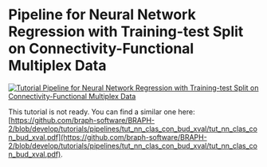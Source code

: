 # Pipeline for Neural Network Regression with Training-test Split on Connectivity-Functional Multiplex Data

[![Tutorial Pipeline for Neural Network Regression with Training-test Split on Connectivity-Functional Multiplex Data](https://img.shields.io/badge/PDF-Download-red?style=flat-square&logo=adobe-acrobat-reader)](tut_nn_reg_con_fun_mp_data_split.pdf)

This tutorial is not ready. You can find a similar one here: [https://github.com/braph-software/BRAPH-2/blob/develop/tutorials/pipelines/tut_nn_clas_con_bud_xval/tut_nn_clas_con_bud_xval.pdf](https://github.com/braph-software/BRAPH-2/blob/develop/tutorials/pipelines/tut_nn_clas_con_bud_xval/tut_nn_clas_con_bud_xval.pdf).
